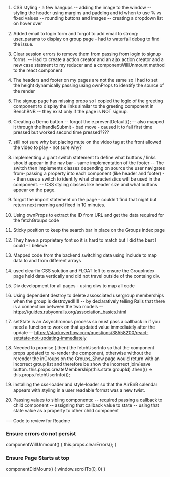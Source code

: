 1) CSS styling - a few hangups
-- adding the image to the window
-- styling the header using margins and padding and id when to use % vs fixed values
-- rounding buttons and images
-- creating a dropdown list on hover over


2) Added email to login form and forgot to add email to strong: user_params to display on group page - had to waterfall debug to find the issue.  

3) Clear session errors to remove them from passing from login to signup forms.
-- Had to create a action creator and an ajax action creator and a new case statment to my reducer and a componentWillUnmount method to the react component


4) The headers and footer on my pages are not the same so I had to set the height dynamically passing using ownProps to identify the source of the render

5) The signup page has missing props so I copied the logic of the greeting component to display the links 
similar to the greeting component in BenchBNB -- they exist only if the page is NOT signup.

6) Creating a Demo button -- forgot the     e.preventDefault();
-- also mapped it through the handleSubmit - bad move - caused it to fail first time pressed but worked second time pressed????

7) still not sure why but placing mute on the video tag at the front allowed the video to play - not sure why?

8) implementing a giant switch statement to define what buttons / links should appear in the nav bar - same implementation of the footer
-- The switch then implements classes depending on source the user navigates from- passing a property into each component (like header and footer)
-- then uses a switch to identify what characteristics will be used in the component.  -- CSS styling classes like header size and what buttons appear on the page.

9) forgot the import statement on the page - couldn't find that night but return next morning and fixed in 10 minutes.

10) Using ownProps to extract the ID from URL and get the data required for the fetchGroups code

11) Sticky position to keep the search bar in place on the Groups index page

12) They have a proprietary font so it is hard to match but I did the best I could - I believe

13) Mapped code from the backend switching data using include to map data to and from different arrays

14) used clearfix CSS solution and FLOAT left to ensure the GroupIndex page held data vertically and did not travel outside of the containg div.

15) Div development for all pages - using divs to map all code

16) Using dependent destroy to delete assosciated usergroup memberships when the group is destroyed!!!!!
-- by declaratively telling Rails that there is a connection between the two models
-- https://guides.rubyonrails.org/association_basics.html

17) setState is an Asynchronous process so must pass a callback in if you need a function to work on that updated value immediately after the update
-- https://stackoverflow.com/questions/38558200/react-setstate-not-updating-immediately

18) Needed to promise (.then) the fetchUserInfo so that the component props updated to re-render the component, otherwise without the rerender the inGroups on the Groups_Show page would return with an incorrect group list and therefore be show the incorrect join/leave button.
        this.props.createMembership(this.state.groupId)
            .then(() => this.props.fetchUserInfo());

19) installing the css-loader and style-loader so that the AirBnB calendar appears with styling in a user readable format was a new twist.

20) Passing values to sibling components:
-- required passing a callback to child component
-- assigning that callback value to state
-- using that state value as a property to other child component





--- Code to review for Readme
<h3>Ensure errors do not persist</h3>

componentWillUnmount() {
    this.props.clearErrors();
}

<h3>Ensure Page Starts at top</h3>
componentDidMount() {
    window.scrollTo(0, 0)
}


